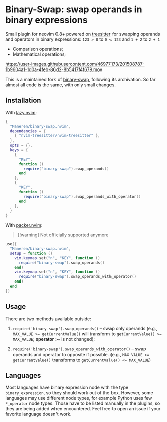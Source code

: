 # Binary-Swap: swap operands in binary expressions

Small plugin for neovim 0.8+ powered on [treesitter](https://github.com/nvim-treesitter/nvim-treesitter)
for swapping operands and operators in binary expressions:
`123 > 0` to `0 < 123` and `1 + 2` to `2 + 1`

- Comparison operations;
- Mathematical operations;

<https://user-images.githubusercontent.com/46977173/201508787-1b9604a1-1d0a-4feb-86d2-8b5417f4f679.mov>

This is a maintained fork of
[binary-swap](https://github.com/Wansmer/binary-swap.nvim), following its
archivation. So far almost all code is the same, with only small changes.

## Installation

With [lazy.nvim](https://github.com/folke/lazy.nvim):

```lua
{
  "Maneren/binary-swap.nvim",
  dependencies = {
    { "nvim-treesitter/nvim-treesitter" },
  },
  opts = {},
  keys = {
    {
      "KEY",
      function ()
        require("binary-swap").swap_operands()
      end
    },
    {
      "KEY",
      function ()
        require("binary-swap").swap_operands_with_operator()
      end
    },
  }
}
```

With [packer.nvim](https://github.com/wbthomason/packer.nvim):

> [!warning] Not officially supported anymore

```lua
use({
  "Maneren/binary-swap.nvim",
  setup = function ()
    vim.keymap.set("n", "KEY", function ()
      require("binary-swap").swap_operands()
    end)
    vim.keymap.set("n", "KEY", function ()
      require("binary-swap").swap_operands_with_operator()
    end)
  end
})
```

## Usage

There are two methods available outside:

1. `require('binary-swap').swap_operands()` – swap only operands
   (e.g., `MAX_VALUE >= getCurrentValue()` will transform to
   `getCurrentValue() >= MAX_VALUE`; **operator** `>=` is not changed);

2. `require('binary-swap').swap_operands_with_operator()` – swap operands and
   operator to opposite if possible. (e.g., `MAX_VALUE >= getCurrentValue()`
   transforms to `getCurrentValue() <= MAX_VALUE`)

## Languages

Most languages have binary expression node with the type `binary_expression`, so
they should work out of the box. However, some languages may use different
node types, for example Python uses few `*_operator` node types. Those have to
be listed manually in the plugins, so they are being added when encountered.
Feel free to open an issue if your favorite language doesn't work.

